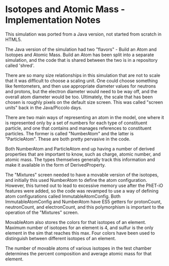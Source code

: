 # Isotopes and Atomic Mass - Implementation Notes

This simulation was ported from a Java version, not started from scratch in HTML5.

The Java version of the simulation had two "flavors" - Build an Atom and Isotopes and Atomic Mass.  Build an Atom
has been split into a separate simulation, and the code that is shared between the two is in a repository called
'shred'.

There are so many size relationships in this simulation that are not to scale that it was difficult to choose a scaling
unit.  One could choose something like femtometers, and then use appropriate diameter values for neutrons and protons,
but the electron diameter would need to be way off, and the overall atom diameter would be too.  Ultimately, the scale
that has been chosen is roughly pixels on the default size screen.  This was called "screen units" back in the
Java/Piccolo days.

There are two main ways of representing an atom in the model, one where it is represented only by a set of numbers for
each type of constituent particle, and one that contains and manages references to constituent particles.  The former is
called "NumberAtom" and the latter is "ParticleAtom".  These are both pretty pervasive in the code.

Both NumberAtom and ParticleAtom end up having a number of derived properties that are important to know, such as
charge, atomic number, and atomic mass.  The types themselves generally track this information and make it available in
the form of DerivedProperty.

The "Mixtures" screen needed to have a movable version of the isotopes, and initially this used NumberAtom to define the
atom configuration.  However, this turned out to lead to excessive memory use after the PhET-iO features were added, so
the code was revamped to use a way of defining atom configurations called ImmutableAtomConfig.  Both ImmutableAtomConfig
and NumberAtom have ES5 getters for protonCount, neutronCount, and electronCount, and this polymorphism is important to
the operation of the "Mixtures" screen.

MovableAtom also stores the colors for that isotopes of an element. Maximum number of isotopes for an element is 4, and
sulfur is the only element in the sim that reaches this max. Four colors have been used to distinguish between different
isotopes of an element.

The number of movable atoms of various isotopes in the test chamber determines the percent composition and average
atomic mass for that element.